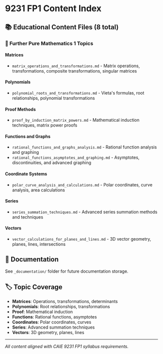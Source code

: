 # 9231 FP1 Content Index

## 📚 Educational Content Files (8 total)

### 🔬 Further Pure Mathematics 1 Topics

#### Matrices
- `matrix_operations_and_transformations.md` - Matrix operations, transformations, composite transformations, singular matrices

#### Polynomials
- `polynomial_roots_and_transformations.md` - Vieta's formulas, root relationships, polynomial transformations

#### Proof Methods
- `proof_by_induction_matrix_powers.md` - Mathematical induction techniques, matrix power proofs

#### Functions and Graphs
- `rational_functions_and_graphs_analysis.md` - Rational function analysis and graphing
- `rational_functions_asymptotes_and_graphing.md` - Asymptotes, discontinuities, and advanced graphing

#### Coordinate Systems
- `polar_curve_analysis_and_calculations.md` - Polar coordinates, curve analysis, area calculations

#### Series
- `series_summation_techniques.md` - Advanced series summation methods and techniques

#### Vectors
- `vector_calculations_for_planes_and_lines.md` - 3D vector geometry, planes, lines, intersections

## 📁 Documentation
See `_documentation/` folder for future documentation storage.

## 🏷️ Topic Coverage
- **Matrices**: Operations, transformations, determinants
- **Polynomials**: Root relationships, transformations
- **Proof**: Mathematical induction
- **Functions**: Rational functions, asymptotes
- **Coordinates**: Polar coordinates, curves
- **Series**: Advanced summation techniques
- **Vectors**: 3D geometry, planes, lines

---
*All content aligned with CAIE 9231 FP1 syllabus requirements.*